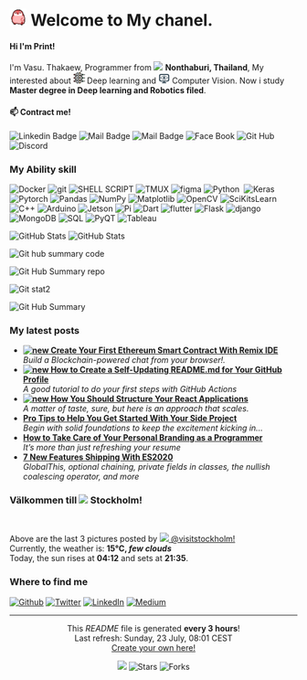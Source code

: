 <h1><img  src="./Pic/bird_run.gif"  width="30"/> Welcome to My chanel.</h1>

  
 <h4> Hi I'm Print! </h4>  <p>I'm Vasu. Thakaew, Programmer from <img  src="https://www.onesongchai.com/wp-content/uploads/2018/06/TH-Thailand-Flag-icon.png"  width="13"/> <b>Nonthaburi, Thailand</b>, My interested about <img  src="./Pic/deep-learning.png"  width="20"/> Deep learning and <img  src="./Pic/computer-vision-icon-.jpg"  width="20"/> Computer Vision. Now i study <b>Master degree in Deep learning and Robotics filed</b>. </p> 

 #### :mailbox: Contract me! 
![Linkedin Badge](https://img.shields.io/badge/-Vasu-0e76a8?style=flat&labelColor=0e76a8&logo=linkedin&logoColor=white) ![Mail Badge](https://img.shields.io/badge/-@printcaro-e84393?style=flat&labelColor=e84393&logo=instagram&logoColor=white) ![Mail Badge](https://img.shields.io/badge/-print1431-c0392b?style=flat&labelColor=c0392b&logo=gmail&logoColor=white) ![Face Book](https://img.shields.io/badge/Vasu_Thakaew-%233b5998?style=flat%26label&logo=facebook&logoColor=white)
![Git Hub](https://img.shields.io/badge/vasuprint-%2312100E.svg?&style=flat&labelColor&logo=Github&logoColor=white) ![Discord](https://img.shields.io/badge/printcaro-%235865F2.svg?style=flat&label&logo=discord&logoColor=white)

<!--START_SECTION:waka-->
<!--END_SECTION:waka-->

<h3>My Ability skill</h3> 
<p>
<img  alt="Docker"  src="https://img.shields.io/badge/Docker-46a2f1?style=for-the-badge&logo=docker&logoColor=white" />  <img  alt="git"  src="https://img.shields.io/badge/GIT-E44C30?style=for-the-badge&logo=git&logoColor=white" /> <img alt="SHELL SCRIPT" src="https://img.shields.io/badge/Shell_Script-121011?style=for-the-badge&logo=gnu-bash&logoColor=white"/>  <img alt="TMUX" src="https://img.shields.io/badge/tmux-1BB91F?style=for-the-badge&logo=tmux&logoColor=white"/>  <img alt="figma"  src="https://img.shields.io/badge/Figma-%231e1e1e?style=for-the-badge&logo=figma"/> <img  alt="Python" src="https://img.shields.io/badge/Python-14354C?style=for-the-badge&logo=python&labelColor=white"/>   <img alt="" src=""/> <img  alt="Keras" src="https://img.shields.io/badge/Keras-%23D00000.svg?style=for-the-badge&logo=Keras&logoColor=white" /> <image alt="Pytorch" src="https://img.shields.io/badge/PyTorch-%23EE4C2C.svg?style=for-the-badge&logo=PyTorch&logoColor=white"> <image alt="Pandas" src = "https://img.shields.io/badge/pandas-%23150458.svg?style=for-the-badge&logo=pandas&logoColor=white" />  <img alt="NumPy" src="https://img.shields.io/badge/numpy-%23013243.svg?style=for-the-badge&logo=numpy&logoColor=white"/> <img alt="Matplotlib" src="https://img.shields.io/badge/Matplotlib-%23ffffff.svg?style=for-the-badge&logo=Matplotlib&logoColor=black"/>  <img alt="OpenCV" src="https://img.shields.io/badge/OpenCV-%23111111?style=for-the-badge&logo=OpenCV"/> <img alt="SciKitsLearn" src="https://img.shields.io/badge/scikit--learn-%23F7931E.svg?style=for-the-badge&logo=scikit-learn&logoColor=white"/> <img alt="C++" src="https://img.shields.io/badge/C%2B%2B-00599C?style=for-the-badge&logo=c%2B%2B&logoColor=white" />  <img alt="Arduino" src="https://img.shields.io/badge/Arduino-00979D?style=for-the-badge&logo=Arduino&logoColor=white"/> <img alt="Jetson" src="https://img.shields.io/badge/Nvdia%20Jetson-%23111111?style=for-the-badge&logo=Nvidia&logoColor=white&color=76B900"/>  <img alt="Pi" src="https://img.shields.io/badge/Raspberry%20Pi-A22846?style=for-the-badge&logo=Raspberry%20Pi&logoColor=white"/>  <img  alt="Dart"  src="https://img.shields.io/badge/Dart-0175C2?style=for-the-badge&logo=dart&logoColor=white" />  <img alt="flutter" src="https://img.shields.io/badge/Flutter-02569B?style=for-the-badge&logo=flutter&logoColor=white"/>   <img alt="Flask" src="https://img.shields.io/badge/Flask-000000?style=for-the-badge&logo=flask&logoColor=white"/>  <img alt="django" src="https://img.shields.io/badge/Django-092E20?style=for-the-badge&logo=django&logoColor=white"/>  <img alt="MongoDB" src="https://img.shields.io/badge/MongoDB-4EA94B?style=for-the-badge&logo=mongodb&logoColor=white"/>  <img alt="SQL" src="https://img.shields.io/badge/MySQL-00000F?style=for-the-badge&logo=mysql&logoColor=white"/> <img alt="PyQT" src="https://img.shields.io/badge/Qt-%23217346.svg?style=for-the-badge&logo=Qt&logoColor=white)"\> <img alt="Tableau" src="https://img.shields.io/badge/Tableau-E97627?style=for-the-badge&logo=Tableau&logoColor=white"\>

![GitHub Stats](https://github-readme-stats.vercel.app/api/top-langs/?username=vasuprint&theme=blue-green) ![GitHub Stats](https://github-readme-stats.vercel.app/api?username=vasuprint&theme=radical)

![Git hub summary code](http://github-profile-summary-cards.vercel.app/api/cards/repos-per-language?username=vasuprint&theme=radical&exclude={exclude})


![Git Hub Summary repo](http://github-profile-summary-cards.vercel.app/api/cards/most-commit-language?username=vasuprint&theme=radical&exclude={exclude})

![Git stat2](http://github-profile-summary-cards.vercel.app/api/cards/stats?username=vasuprint&theme=radical)


![Git Hub Summary](http://github-profile-summary-cards.vercel.app/api/cards/profile-details?username=vasuprint&theme=radical)
</p>


<h3>My latest posts</h3>

<ul>

<li><a  href="https://medium.com/better-programming/create-your-first-ethereum-smart-contract-with-remix-ide-667e46e81901"><b><img  src="https://emojipedia-us.s3.dualstack.us-west-1.amazonaws.com/thumbs/240/apple/237/fire_1f525.png"  width="20"  alt="new" /> Create Your First Ethereum Smart Contract With Remix IDE</b></a><br/><i>Build a Blockchain-powered chat from your browser!.</i></li>

<li><a  href="https://medium.com/@th.guibert/how-to-create-a-self-updating-readme-md-for-your-github-profile-f8b05744ca91"><b><img  src="https://emojipedia-us.s3.dualstack.us-west-1.amazonaws.com/thumbs/240/apple/237/fire_1f525.png"  width="20"  alt="new" /> How to Create a Self-Updating README.md for Your GitHub Profile</b></a><br/><i>A good tutorial to do your first steps with GitHub Actions</i></li>

<li><a  href="https://medium.com/better-programming/how-you-should-structure-your-react-applications-e7dd32375a98"><b><img  src="https://emojipedia-us.s3.dualstack.us-west-1.amazonaws.com/thumbs/240/apple/237/fire_1f525.png"  width="20"  alt="new" /> How You Should Structure Your React Applications</b></a><br/><i>A matter of taste, sure, but here is an approach that scales.</i></li>

<li><a  href="https://medium.com/better-programming/pro-tips-to-help-you-get-started-with-your-side-project-15d01b76e0d8"><b>Pro Tips to Help You Get Started With Your Side Project</b></a><br/><i>Begin with solid foundations to keep the excitement kicking in...</i></li>

<li><a  href="https://medium.com/better-programming/how-to-take-care-of-your-personal-branding-as-a-programmer-2d3aeba56cb9"><b>How to Take Care of Your Personal Branding as a Programmer</b></a><br/><i>It’s more than just refreshing your resume</i></li>

<li><a  href="https://medium.com/better-programming/8-new-features-shipping-with-es2020-7a2721f710fb"><b>7 New Features Shipping With ES2020</b></a><br/><i>GlobalThis, optional chaining, private fields in classes, the nullish coalescing operator, and more</i></li>

</ul>

<h3>Välkommen till <img  src="https://cdn-icons-png.flaticon.com/512/197/197564.png"  width="13"/> Stockholm!</h3>

<p><img  width="200"  src="" /> <img  width="200"  src="" /> <img  width="200"  src="" /></p>

<p>Above are the last 3 pictures posted by <a  href="https://www.instagram.com/visitstockholm/"  target="_blank"><img  src="https://upload.wikimedia.org/wikipedia/commons/thumb/e/e7/Instagram_logo_2016.svg/1024px-Instagram_logo_2016.svg.png"  width="20"/> @visitstockholm!</a><br/>Currently, the weather is: <b> 15°C, <i>few clouds</i></b></br>Today, the sun rises at <b>04:12</b> and sets at <b>21:35</b>.</p>

<h3>Where to find me</h3>

<p><a  href="https://github.com/thmsgbrt"  target="_blank"><img  alt="Github"  src="https://img.shields.io/badge/GitHub-%2312100E.svg?&style=for-the-badge&logo=Github&logoColor=white" /></a> <a  href="https://twitter.com/Guibz16"  target="_blank"><img  alt="Twitter"  src="https://img.shields.io/badge/twitter-%231DA1F2.svg?&style=for-the-badge&logo=twitter&logoColor=white" /></a> <a  href="https://www.linkedin.com/in/thomas-guibert"  target="_blank"><img  alt="LinkedIn"  src="https://img.shields.io/badge/linkedin-%230077B5.svg?&style=for-the-badge&logo=linkedin&logoColor=white" /></a> <a  href="https://medium.com/@th.guibert"  target="_blank"><img  alt="Medium"  src="https://img.shields.io/badge/medium-%2312100E.svg?&style=for-the-badge&logo=medium&logoColor=white" /></a>

</p>

  

------------

<p  align="center">This <i>README</i> file is generated <b>every 3 hours</b>!</br>Last refresh: Sunday, 23 July, 08:01 CEST<br /><a  href="https://medium.com/@th.guibert/how-to-create-a-self-updating-readme-md-for-your-github-profile-f8b05744ca91">Create your own here!</a></p>

<p  align="center"><img  src="https://github.com/thmsgbrt/thmsgbrt/workflows/README%20build/badge.svg" /> <img  alt="Stars"  src="https://img.shields.io/github/stars/thmsgbrt/thmsgbrt?style=flat-square&labelColor=343b41"/> <img  alt="Forks"  src="https://img.shields.io/github/forks/thmsgbrt/thmsgbrt?style=flat-square&labelColor=343b41"/></p>